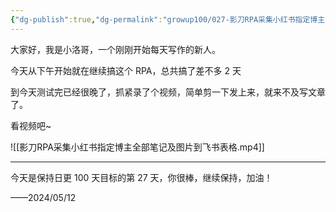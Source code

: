 ```yaml
---
{"dg-publish":true,"dg-permalink":"growup100/027-影刀RPA采集小红书指定博主全部笔记及图片到飞书表格","permalink":"/growup100/027-影刀RPA采集小红书指定博主全部笔记及图片到飞书表格/","tags":["小洛哥成长笔记"],"noteIcon":"1","created":"2024-05-12","updated":"2024-05-12"}
---
```



大家好，我是小洛哥，一个刚刚开始每天写作的新人。

今天从下午开始就在继续搞这个 RPA，总共搞了差不多 2 天

到今天测试完已经很晚了，抓紧录了个视频，简单剪一下发上来，就来不及写文章了。

看视频吧~

![[影刀RPA采集小红书指定博主全部笔记及图片到飞书表格.mp4]]

---

今天是保持日更 100 天目标的第 27 天，你很棒，继续保持，加油！

——2024/05/12